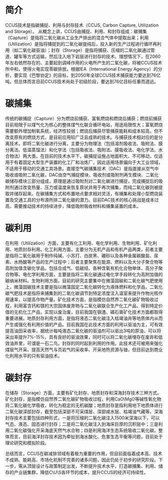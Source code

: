 # 简介
CCUS技术是指碳捕捉、利用与封存技术（CCUS, Carbon Capture, Utilization and Storage）。
从概念上讲，CCUS由捕捉、利用、和封存组成：碳捕集（Capture）是指将二氧化碳从工业生产排出的混合气体中提取出来；利用（Utilization）是指将捕捉到的二氧化碳提纯后，投入新的生产过程进行循环再利用（如二氧化碳驱油）；封存（Storage）是指将捕获、压缩的二氧化碳通过管道、罐车等方式运输，然后注入地下岩层进行封存的技术。理想情况下，在2060年左右依然存在的、主要起到调峰作用的火电所产生的二氧化碳，将被CCUS技术所中和，使得火电实现零碳排放。根据IEA（International Energy Agency）的分析，要实现《巴黎协定》的目标，到2050年全球CCUS技术捕获能力要达到76亿吨，但总体而言目前CCUS技术尚处于初级阶段，要达到76亿目标任重而道远。

# 碳捕集
传统的碳捕捉（Capture）分为燃烧前捕获、富氧燃烧和燃烧后捕获；燃烧前捕获目前局限于以煤气化为核心的整体煤气化联合循环电站，用途局限性大；富氧燃烧需要额外增加制氧系统，经济性较弱；燃烧后捕获尽管捕获能耗和成本较高，但不改变原有的燃烧方式，是目前应用较广泛且成熟的技术。与捕获技术相对应的是分离技术，即将二氧化碳进行分离，主要分为物理法（包括溶剂吸收法、吸附法、膜分离法、低温蒸馏法）和化学法（包括吸收法、吸附法、膜吸收法、电化学法、水合物法）两大类。在目前的技术水平下，碳捕捉设施占地面积大、不可移动，仅适用于有着固定大型生产装置的化工厂和冶炼厂，因此适用场景偏向于大工业领域，不适用于移动的交通工具场景。直接空气碳捕集技术（DAC）是指直接从空气中吸收或吸附二氧化碳，DAC由空气捕捉模块、吸收剂或吸附剂再生模块、二氧化碳储存模块三部分组成，原理是通过吸附剂对二氧化碳进行捕捉，完成捕捉后的吸附剂通过改变热量、压力或温度来恢复原状并用于再次捕集，而纯二氧化碳则被提取并储存起来。在碳捕集方式和布置地点要求相对灵活，有捕集和处理小型燃烧装置及交通工具的分布源所排二氧化碳的潜力。目前DAC技术的核心挑战是成本过高，需要推动技术的持续进步，降低吸附吸收材料和捕集装置的成本。

# 碳利用
在利用（Utilization）方面，主要有化工利用、电化学利用、生物利用、矿化利用、地质封存利用。化工利用方面，主要分为无机产品和有机产品两类，前者主要是指将二氧化碳用于制作纯碱、小苏打、白炭黑、硼砂以及各种金属碳酸盐、尿素、水杨酸等产品的生产过程中；后者主要聚焦在能源、燃料以及大分子聚合物等高附加值含碳化学品，包括合成气、低碳烃、各种含氧有机化合物单体、高分子聚合物等。电化学利用方面，主要是指将二氧化碳通过电化学手段转化为高附加值的碳纳米材料。生物利用方面，目前的研究主要集中在微藻固碳和二氧化碳气肥使用上，微藻固碳技术主要是指以微藻固定二氧化碳转化为液体燃料和化学品，二氧化碳气肥技术是指将来捕集到的二氧化碳调节到特定浓度注入温室来提升作物光核作用速率，以提高作物产量。矿化技术方面，是指模仿自然界二氧化碳矿物吸收过程，利用富含钙和镁的大宗固体废弃物与二氧化碳联合生产化工产品，得到特定价值的无机化工产品，实现以废治废，目前我国在钢渣、磷石膏矿化技术方面都取得重要进展。地质封存利用方面，是指将液态二氧化碳注入枯竭油井等地质体内从而产生或强化有利用价值的产品。目前我国在此技术方面的利用以驱油为主，可有效提高油田采收率，据统计每吨液态二氧化碳的驱油剂可以驱出3吨的原油，可以将采出率提升7%-15%，具有良好的驱油效果，同时可以将二氧化碳埋存在废弃和低效油井里，可谓是一石二鸟，封存的同时起到利用的作用。此技术还可被用来强化煤层气开采、提高天然气与页岩气的采收率、开采地热资源与铀，但目前达到商业化利用水平的只有驱油技术。

# 碳封存
在储存（Storage）方面，主要有矿化封存、地质封存和深海封存技术三种方式。矿化封存，是指模仿自然界二氧化碳矿物吸收过程，利用CaO\MgO等碱性氧化物将二氧化碳化学吸收，转化为稳定的无机碳酸；地质封存是指利用地下地质体进行二氧化碳深部封存，截至包括深部不可采煤层、深部咸水层、枯竭油气藏等。深海封存技术主要包括四种形式，一是将压缩的二氧化碳注入1500米深海以下，可以气态、液态、固态进行封存；二是将二氧化碳注入到海床巨厚的沉积层中；三是利用二氧化碳强化开采海底天然气水合物；四是利用海洋生态系统吸收二氧化碳。整体而言，目前海洋封存技术因为牵扯到海水酸化、危害生态平衡等问题，目前处于理论研究和模拟阶段。

总结而言，CCUS在碳减排领域有着极为重要的作用，但目前面临着成本高、技术不成熟、能耗高、市场化机制不完善的诸多问题，因此仍处于初步的研究阶段。下一步，需从顶层设计与政策制定出发，不断提升技术水平，打造碳捕集、利用、储存的产业链集群，降低C\U\S各环节的成本，提升CCUS的经济可持续性。
